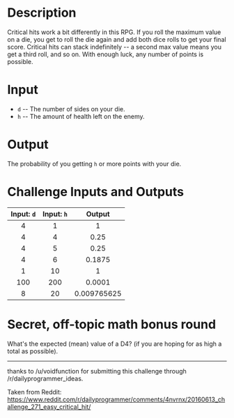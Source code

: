 # Description

Critical hits work a bit differently in this RPG.  If you roll the maximum value on a die, you get to roll the die again and add both dice rolls to get your final score.  Critical hits can stack indefinitely -- a second max value means you get a third roll, and so on.  With enough luck, any number of points is possible.

# Input

* `d` -- The number of sides on your die.
* `h` -- The amount of health left on the enemy.

# Output

The probability of you getting `h` or more points with your die.

# Challenge Inputs and Outputs

Input: `d` | Input: `h` | Output
:-: | :-: | :-:
4 | 1 | 1
4 | 4 | 0.25
4 | 5 | 0.25
4 | 6 | 0.1875
1 | 10 | 1
100 | 200 | 0.0001
8 | 20 | 0.009765625

# Secret, off-topic math bonus round

What's the expected (mean) value of a D4? (if you are hoping for as high a total as possible).

---
thanks to /u/voidfunction for submitting this challenge through /r/dailyprogrammer_ideas.

Taken from Reddit: https://www.reddit.com/r/dailyprogrammer/comments/4nvrnx/20160613_challenge_271_easy_critical_hit/